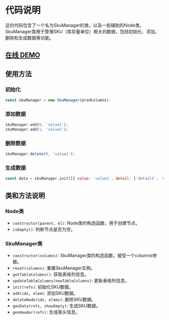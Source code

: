 # 代码说明

这份代码包含了一个名为SkuManager的类，以及一些辅助的Node类。SkuManager类用于管理SKU（库存量单位）相关的数据，包括初始化、添加、删除和生成数据等功能。

## [在线 DEMO](https://weipo3.github.io/vue-sku/)

## 使用方法

### 初始化

```javascript
const skuManager = new SkuManager(prodColumns);
```

### 添加数据

```javascript
skuManager.add(0, 'value1');
skuManager.add(1, 'value2');
```

### 删除数据

```javascript
skuManager.delete(0, 'value1');
```

### 生成数据

```javascript
const data = skuManager.init([{ value: 'value1', detail: ['detail1', 'detail2'] }]);
```

## 类和方法说明

### Node类

- `constructor(parent, el)`: Node类的构造函数，用于创建节点。
- `isEmpty()`: 判断节点是否为空。

### SkuManager类

- `constructor(columns)`: SkuManager类的构造函数，接受一个columns参数。
- `reset(columns)`: 重置SkuManager实例。
- `getTableColumns()`: 获取表格列信息。
- `updateTableColumns(newTableColumns)`: 更新表格列信息。
- `init(refs)`: 初始化SKU数据。
- `add(idx, elem)`: 添加SKU数据。
- `deleteNode(idx, elems)`: 删除SKU数据。
- `genData(refs, showEmpty)`: 生成SKU数据。
- `genHeader(refs)`: 生成表头信息。
